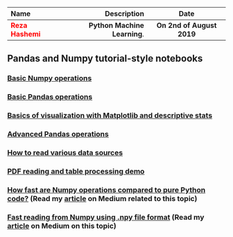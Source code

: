 | Name | Description | Date
| :- |-------------: | :-:
|<font color=red>__Reza Hashemi__</font>| __Python Machine Learning__.  | __On 2nd of August 2019__

## Pandas and Numpy tutorial-style notebooks

### [Basic Numpy operations](https://github.com/rezapci/Machine-Learning/blob/master/Pandas%20and%20Numpy/Basics%20of%20Numpy%20arrays.ipynb)
### [Basic Pandas operations](https://github.com/rezapci/Machine-Learning/blob/master/Pandas%20and%20Numpy/Basics%20of%20Pandas%20DataFrame.ipynb)
### [Basics of visualization with Matplotlib and descriptive stats](https://github.com/rezapci/Machine-Learning/blob/master/Pandas%20and%20Numpy/Basics%20of%20Matplotlib%20and%20Descriptive%20Statistics.ipynb)
### [Advanced Pandas operations](https://github.com/rezapci/Machine-Learning/blob/master/Pandas%20and%20Numpy/Advanced%20Pandas%20Operations.ipynb)
### [How to read various data sources](https://github.com/rezapci/Machine-Learning/blob/master/Pandas%20and%20Numpy/Read_data_various_sources/How%20to%20read%20various%20sources%20in%20a%20DataFrame.ipynb)
### [PDF reading and table processing demo](https://github.com/rezapci/Machine-Learning/blob/master/Pandas%20and%20Numpy/Read_data_various_sources/PDF%20table%20reading%20and%20processing%20demo.ipynb)
### [How fast are Numpy operations compared to pure Python code?](https://github.com/rezapci/Machine-Learning/blob/master/Pandas%20and%20Numpy/How%20fast%20are%20NumPy%20ops.ipynb) (Read my [article](https://towardsdatascience.com/why-you-should-forget-for-loop-for-data-science-code-and-embrace-vectorization-696632622d5f) on Medium related to this topic)
### [Fast reading from Numpy using .npy file format](https://github.com/rezapci/Machine-Learning/blob/master/Pandas%20and%20Numpy/Numpy%20Reading.ipynb) (Read my [article](https://towardsdatascience.com/why-you-should-start-using-npy-file-more-often-df2a13cc0161) on Medium on this topic)
